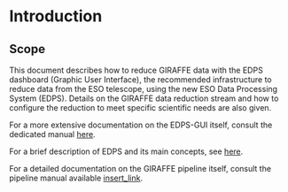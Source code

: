 # Introduction

## Scope

This document describes how to reduce GIRAFFE data with the EDPS dashboard (Graphic User
Interface), the recommended infrastructure to reduce data from the ESO
telescope, using the new ESO Data Processing System (EDPS).
Details on the GIRAFFE data reduction stream and how to configure the reduction to meet 
specific scientific needs are also given.



For a more extensive documentation on the EDPS-GUI itself, consult the dedicated manual [here](../edpsgui/index).

For a brief description of EDPS and its main concepts, see [here](../edpsgui/intro.md/#what_is_edps).

For a detailed documentation on the GIRAFFE pipeline itself, consult the pipeline manual available [insert_link](https://ftp.eso.org/pub/dfs/pipelines/instruments/xxx).

